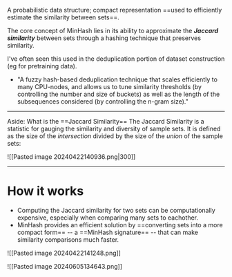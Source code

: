 A probabilistic data structure; compact representation ==used to efficiently estimate the similarity between sets==.

The core concept of MinHash lies in its ability to approximate the ***Jaccard similarity*** between sets through a hashing technique that preserves similarity.

I've often seen this used in the deduplication portion of dataset construction (eg for pretraining data). 
- "A fuzzy hash-based deduplication technique that scales efficiently to many CPU-nodes, and allows us to tune similarity thresholds (by controlling the number and size of buckets) as well as the length of the subsequences considered (by controlling the n-gram size)."

---
Aside: What is the ==Jaccard Similarity== 
The Jaccard Similarity is a statistic for gauging the similarity and diversity of sample sets. It is defined as the size of the *intersection* divided by the size of the *union* of the sample sets:

![[Pasted image 20240422140936.png|300]]

---

# How it works
- Computing the Jaccard similarity for two sets can be computationally expensive, especially when comparing many sets to eachother.
- MinHash provides an efficient solution by ==converting sets into a more compact form== -- a ==MinHash signature== -- that can make similarity comparisons much faster.

![[Pasted image 20240422141248.png]]


![[Pasted image 20240605134643.png]]
